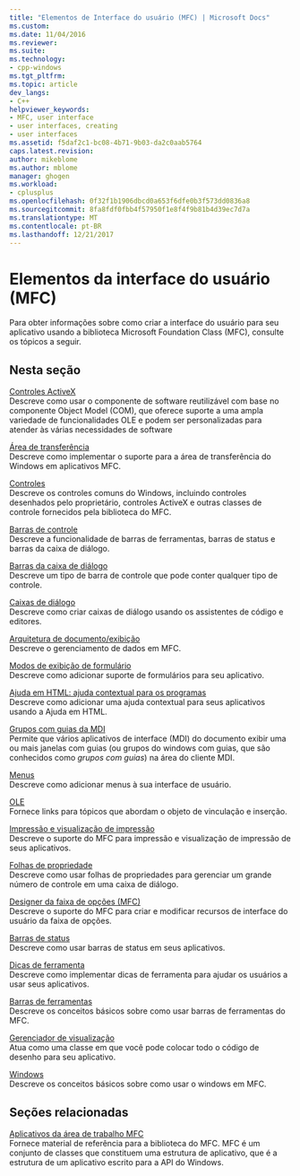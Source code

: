 ```yaml
---
title: "Elementos de Interface do usuário (MFC) | Microsoft Docs"
ms.custom: 
ms.date: 11/04/2016
ms.reviewer: 
ms.suite: 
ms.technology:
- cpp-windows
ms.tgt_pltfrm: 
ms.topic: article
dev_langs:
- C++
helpviewer_keywords:
- MFC, user interface
- user interfaces, creating
- user interfaces
ms.assetid: f5daf2c1-bc08-4b71-9b03-da2c0aab5764
caps.latest.revision: 
author: mikeblome
ms.author: mblome
manager: ghogen
ms.workload:
- cplusplus
ms.openlocfilehash: 0f32f1b1906dbcd0a653f6dfe0b3f573dd0836a8
ms.sourcegitcommit: 8fa8fdf0fbb4f57950f1e8f4f9b81b4d39ec7d7a
ms.translationtype: MT
ms.contentlocale: pt-BR
ms.lasthandoff: 12/21/2017
---
```

# <a name="user-interface-elements-mfc"></a>Elementos da interface do usuário (MFC)
Para obter informações sobre como criar a interface do usuário para seu aplicativo usando a biblioteca Microsoft Foundation Class (MFC), consulte os tópicos a seguir.  
  
## <a name="in-this-section"></a>Nesta seção  
 [Controles ActiveX](../mfc/activex-controls.md)  
 Descreve como usar o componente de software reutilizável com base no componente Object Model (COM), que oferece suporte a uma ampla variedade de funcionalidades OLE e podem ser personalizadas para atender às várias necessidades de software  
  
 [Área de transferência](../mfc/clipboard.md)  
 Descreve como implementar o suporte para a área de transferência do Windows em aplicativos MFC.  
  
 [Controles](../mfc/controls-mfc.md)  
 Descreve os controles comuns do Windows, incluindo controles desenhados pelo proprietário, controles ActiveX e outras classes de controle fornecidos pela biblioteca do MFC.  
  
 [Barras de controle](../mfc/control-bars.md)  
 Descreve a funcionalidade de barras de ferramentas, barras de status e barras da caixa de diálogo.  
  
 [Barras da caixa de diálogo](../mfc/dialog-bars.md)  
 Descreve um tipo de barra de controle que pode conter qualquer tipo de controle.  
  
 [Caixas de diálogo](../mfc/dialog-boxes.md)  
 Descreve como criar caixas de diálogo usando os assistentes de código e editores.  
  
 [Arquitetura de documento/exibição](../mfc/document-view-architecture.md)  
 Descreve o gerenciamento de dados em MFC.  
  
 [Modos de exibição de formulário](../mfc/form-views-mfc.md)  
 Descreve como adicionar suporte de formulários para seu aplicativo.  
  
 [Ajuda em HTML: ajuda contextual para os programas](../mfc/html-help-context-sensitive-help-for-your-programs.md)  
 Descreve como adicionar uma ajuda contextual para seus aplicativos usando a Ajuda em HTML.  
  
 [Grupos com guias da MDI](../mfc/mdi-tabbed-groups.md)  
 Permite que vários aplicativos de interface (MDI) do documento exibir uma ou mais janelas com guias (ou grupos do windows com guias, que são conhecidos como *grupos com guias*) na área do cliente MDI.  
  
 [Menus](../mfc/menus-mfc.md)  
 Descreve como adicionar menus à sua interface de usuário.  
  
 [OLE](../mfc/ole-mfc.md)  
 Fornece links para tópicos que abordam o objeto de vinculação e inserção.  
  
 [Impressão e visualização de impressão](../mfc/printing-and-print-preview.md)  
 Descreve o suporte do MFC para impressão e visualização de impressão de seus aplicativos.  
  
 [Folhas de propriedade](../mfc/property-sheets-mfc.md)  
 Descreve como usar folhas de propriedades para gerenciar um grande número de controle em uma caixa de diálogo.  
  
 [Designer da faixa de opções (MFC)](../mfc/ribbon-designer-mfc.md)  
 Descreve o suporte do MFC para criar e modificar recursos de interface do usuário da faixa de opções.  
  
 [Barras de status](../mfc/status-bars.md)  
 Descreve como usar barras de status em seus aplicativos.  
  
 [Dicas de ferramenta](../mfc/tool-tips.md)  
 Descreve como implementar dicas de ferramenta para ajudar os usuários a usar seus aplicativos.  
  
 [Barras de ferramentas](../mfc/toolbars.md)  
 Descreve os conceitos básicos sobre como usar barras de ferramentas do MFC.  
  
 [Gerenciador de visualização](../mfc/visualization-manager.md)  
 Atua como uma classe em que você pode colocar todo o código de desenho para seu aplicativo.  
  
 [Windows](../mfc/windows.md)  
 Descreve os conceitos básicos sobre como usar o windows em MFC.  
  
## <a name="related-sections"></a>Seções relacionadas  
 [Aplicativos da área de trabalho MFC](../mfc/mfc-desktop-applications.md)  
 Fornece material de referência para a biblioteca do MFC. MFC é um conjunto de classes que constituem uma estrutura de aplicativo, que é a estrutura de um aplicativo escrito para a API do Windows.

